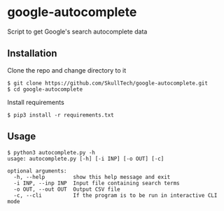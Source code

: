 # google-autocomplete
Script to get Google's search autocomplete data


## Installation

Clone the repo and change directory to it
```console
$ git clone https://github.com/SkullTech/google-autocomplete.git
$ cd google-autocomplete
```

Install requirements
```console
$ pip3 install -r requirements.txt
```

## Usage

```console
$ python3 autocomplete.py -h 
usage: autocomplete.py [-h] [-i INP] [-o OUT] [-c]

optional arguments:
  -h, --help         show this help message and exit
  -i INP, --inp INP  Input file containing search terms
  -o OUT, --out OUT  Output CSV file
  -c, --cli          If the program is to be run in interactive CLI mode
```
